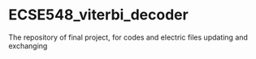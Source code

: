 # ECSE548_viterbi_decoder
The repository of final project, for codes and electric files updating and exchanging 
